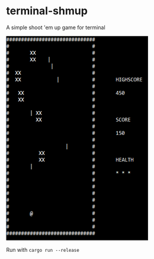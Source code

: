 # terminal-shmup

A simple shoot 'em up game for terminal

![](/img/screenshot.png)

Run with
```cargo run --release```
